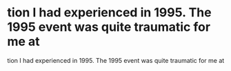 # tion I had experienced in 1995. The 1995 event was quite traumatic for me at

tion I had experienced in 1995. The 1995 event was quite traumatic for me at